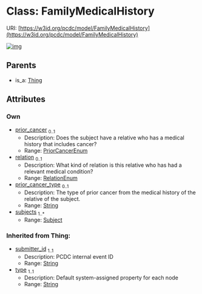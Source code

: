
# Class: FamilyMedicalHistory




URI: [https://w3id.org/pcdc/model/FamilyMedicalHistory](https://w3id.org/pcdc/model/FamilyMedicalHistory)


[![img](https://yuml.me/diagram/nofunky;dir:TB/class/[Thing],[Subject],[Subject]<subjects%201..*-++[FamilyMedicalHistory&#124;prior_cancer:PriorCancerEnum%20%3F;relation:RelationEnum%20%3F;prior_cancer_type:string%20%3F;submitter_id(i):string;type(i):string],[Thing]^-[FamilyMedicalHistory])](https://yuml.me/diagram/nofunky;dir:TB/class/[Thing],[Subject],[Subject]<subjects%201..*-++[FamilyMedicalHistory&#124;prior_cancer:PriorCancerEnum%20%3F;relation:RelationEnum%20%3F;prior_cancer_type:string%20%3F;submitter_id(i):string;type(i):string],[Thing]^-[FamilyMedicalHistory])

## Parents

 *  is_a: [Thing](Thing.md)

## Attributes


### Own

 * [prior_cancer](prior_cancer.md)  <sub>0..1</sub>
     * Description: Does the subject have a relative who has a medical history that includes cancer?
     * Range: [PriorCancerEnum](PriorCancerEnum.md)
 * [relation](relation.md)  <sub>0..1</sub>
     * Description: What kind of relation is this relative who has had a relevant medical condition?
     * Range: [RelationEnum](RelationEnum.md)
 * [prior_cancer_type](prior_cancer_type.md)  <sub>0..1</sub>
     * Description: The type of prior cancer from the medical history of the relative of the subject.
     * Range: [String](types/String.md)
 * [subjects](subjects.md)  <sub>1..\*</sub>
     * Range: [Subject](Subject.md)

### Inherited from Thing:

 * [submitter_id](submitter_id.md)  <sub>1..1</sub>
     * Description: PCDC internal event ID
     * Range: [String](types/String.md)
 * [type](type.md)  <sub>1..1</sub>
     * Description: Default system-assigned property for each node
     * Range: [String](types/String.md)
